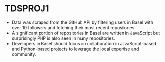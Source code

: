 # TDSPROJ1
* Data was scraped from the GitHub API by filtering users in Basel with over 10 followers and fetching their most recent repositories.
* A significant portion of repositories in Basel are written in JavaScript but surprisingly PHP is also seen in many repositories.
* Developers in Basel should focus on collaboration in JavaScript-based and Python-based projects to leverage the local expertise and community.
